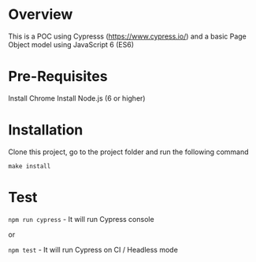 # Overview

This is a POC using Cypresss (https://www.cypress.io/) and a basic Page Object model using JavaScript 6 (ES6)

# Pre-Requisites

Install Chrome
Install Node.js (6 or higher)

# Installation

Clone this project, go to the project folder and run the following command

`make install`

# Test

`npm run cypress` - It will run Cypress console

or

`npm test` - It will run Cypress on CI / Headless mode
